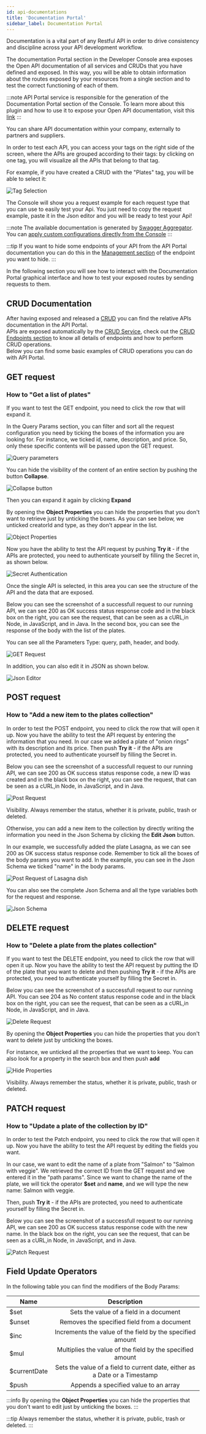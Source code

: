 ```yaml
---
id: api-documentations
title: 'Documentation Portal'
sidebar_label: Documentation Portal
---
```


Documentation is a vital part of any Restful API in order to drive consistency and discipline across your API development workflow.

The documentation Portal section in the Developer Console area exposes the Open API documentation of all services and CRUDs that you have defined and exposed. In this way, you will be able to obtain information about the routes exposed by your resources from a single section and to test the correct functioning of each of them.

:::note
API Portal service is responsible for the generation of the Documentation Portal section of the Console. To learn more about this plugin and how to use it to expose your Open API documentation, visit this [link](../../runtime_suite/api-portal/overview.md)
:::

You can share API documentation within your company, externally to partners and suppliers.

In order to test each API, you can access your tags on the right side of the screen, where the APIs are grouped according to their tags: by clicking on one tag, you will visualize all the APIs that belong to that tag.

For example, if you have created a CRUD with the "Plates" tag, you will be able to select it:

![Tag Selection](img/listPlates.png)

The Console will show you a request example for each request type that you can use to easily test your Api. You just need to copy the request example, paste it in the Json editor and you will be ready to test your Api!

:::note
The available documentation is generated by [Swagger Aggregator](../../runtime_suite/swagger-aggregator/overview).  
You can [apply custom configurations directly from the Console](../api-console/advanced-section/swagger-aggregator/configuration.md)
:::

:::tip
If you want to hide some endpoints of your API from the API Portal documentation you can do this in the [Management section](../../development_suite/api-console/api-design/endpoints.md#manage-the-visibility-of-your-endpoints) of the endpoint you want to hide.
:::

In the following section you will see how to interact with the Documentation Portal graphical interface and how to test your exposed routes by sending requests to them.

## CRUD Documentation

After having exposed and released a [CRUD](../../development_suite/api-console/api-design/crud_advanced.md) you can find the relative APIs documentation in the API Portal.  
APIs are exposed automatically by the [CRUD Service](../../runtime_suite/crud-service/overview_and_usage), check out the [CRUD Endpoints section](../../runtime_suite/crud-service/overview_and_usage#crud-endpoints) to know all details of endpoints and how to perform CRUD operations.  
Below you can find some basic examples of CRUD operations you can do with API Portal.

## GET request

### How to "Get a list of plates"

If you want to test the GET endpoint, you need to click the row that will expand it.

In the Query Params section, you can filter and sort all the request configuration you need by ticking the boxes of the information you are looking for. For instance, we ticked id, name, description, and price. So, only these specific contents will be passed upon the GET request.

![Query parameters](img/queryParams.png)

You can hide the visibility of the content of an entire section by pushing the button **Collapse**.

![Collapse button](img/expand.png)

Then you can expand it again by clicking **Expand**

By opening the **Object Properties** you can hide the properties that you don't want to retrieve just by unticking the boxes.
As you can see below, we unticked creatorId and type, as they don't appear in the list.

![Object Properties](img/object-properties.png)

Now you have the ability to test the API request by pushing **Try it** - if the APIs are protected, you need to authenticate yourself by filling the Secret in, as shown below.

![Secret Authentication](img/secretPlates.png)

Once the single API is selected, in this area you can see the structure of the API and the data that are exposed.

Below you can see the screenshot of a successfull request to our running API, we can see 200 as OK success status response code and in the black box on the right, you can see the request, that can be seen as a cURL,in Node, in JavaScript, and in Java.
In the second box, you can see the response of the body with the list of the plates.

You can see all the Parameters Type: query, path, header, and body.

![GET Request](img/GET.png)

In addition, you can also edit it in JSON as shown below.

![Json Editor](img/editJSON.png)

## POST request

### How to "Add a new item to the plates collection"

In order to test the POST endpoint, you need to click the row that will open it up. Now you have the ability to test the API request by entering the information that you need.
In our case we added a plate of "onion rings" with its description and its price.
Then push **Try it** - if the APIs are protected, you need to authenticate yourself by filling the Secret in.

Below you can see the screenshot of a successfull request to our running API, we can see 200 as OK success status response code, a new ID was created and in the black box on the right, you can see the request, that can be seen as a cURL,in Node, in JavaScript, and in Java.

![Post Request](img/PostOnion.png)

Visibility. Always remember the status, whether it is private, public, trash or deleted.

Otherwise, you can add a new item to the collection by directly writing the information you need in the Json Schema by clicking the **Edit Json** button.

In our example, we successfully added the plate Lasagna, as we can see 200 as OK success status response code.
Remember to tick all the boxes of the body params you want to add. In the example, you can see in the Json Schema we ticked "name" in the body params.

![Post Request of Lasagna dish](img/postLasagna.png)

You can also see the complete Json Schema and all the type variables both for the request and response.

![Json Schema](img/json.png)

## DELETE request

### How to "Delete a plate from the plates collection"

If you want to test the DELETE endpoint, you need to click the row that will open it up. Now you have the ability to test the API request by putting the ID of the plate that you want to delete and then pushing **Try it** - if the APIs are protected, you need to authenticate yourself by filling the Secret in.

Below you can see the screenshot of a successfull request to our running API. You can see 204 as No content status response code and in the black box on the right, you can see the request, that can be seen as a cURL,in Node, in JavaScript, and in Java.

![Delete Request](img/deleteOnion.png)

By opening the **Object Properties** you can hide the properties that you don't want to delete just by unticking the boxes.

For instance, we unticked all the properties that we want to keep.
You can also look for a property in the search box and then push **add**

![Hide Properties](img/properties.png)

Visibility. Always remember the status, whether it is private, public, trash or deleted.

## PATCH request

### How to "Update a plate of the collection by ID"

In order to test the Patch endpoint, you need to click the row that will open it up. Now you have the ability to test the API request by editing the fields you want.

In our case, we want to edit the name of a plate from "Salmon" to "Salmon with veggie". We retrieved the correct ID from the GET request and we entered it in the "path params". Since we want to change the name of the plate, we will tick the operator **$set** and **name**, and we will type the new name: Salmon with veggie.

Then, push **Try it** - if the APIs are protected, you need to authenticate yourself by filling the Secret in.

Below you can see the screenshot of a successfull request to our running API, we can see 200 as OK success status response code with the new name. In the black box on the right, you can see the request, that can be seen as a cURL,in Node, in JavaScript, and in Java.

![Patch Request](img/patchPlate.png)

## Field Update Operators

In the following table you can find the modifiers of the Body Params:

| Name          | Description                                                               |
| ------------- |:-------------------------------------------------------------------------:|
| $set          |Sets the value of a field in a document                                    |
| $unset        |Removes the specified field from a document                                |
| $inc          |Increments the value of the field by the specified amount                  |
| $mul          |Multiplies the value of the field by the specified amount                  |
| $currentDate  |Sets the value of a field to current date, either as a Date or a Timestamp |
| $push         |Appends a specified value to an array                                      |

:::info
By opening the **Object Properties** you can hide the properties that you don't want to edit just by unticking the boxes.
:::

:::tip
Always remember the status, whether it is private, public, trash or deleted.
:::
